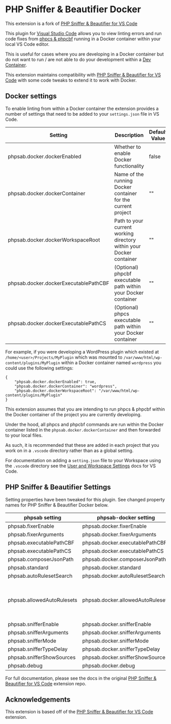 # PHP Sniffer & Beautifier Docker

This extension is a fork of [PHP Sniffer & Beautifier for VS Code](https://github.com/valeryan/vscode-phpsab)

This plugin for [Visual Studio Code](https://code.visualstudio.com/) allows you to view linting errors and run code fixes from [phpcs & phpcbf](http://pear.php.net/package/PHP_CodeSniffer/) running in a Docker container within your local VS Code editor.

This is useful for cases where you are developing in a Docker container but do not want to run / are not able to do your development within a [Dev Container](https://code.visualstudio.com/docs/devcontainers/containers).

This extension maintains compatibility with [PHP Sniffer & Beautifier for VS Code](https://github.com/valeryan/vscode-phpsab) with some code tweaks to extend it to work with Docker.

## Docker settings

To enable linting from within a Docker container the extension provides a number of settings that need to be added to your `settings.json` file in VS Code.  

| Setting | Description | Default Value 
|--|--|--|
| phpsab.docker.dockerEnabled | Whether to enable Docker functionality  | false
|phpsab.docker.dockerContainer| Name of the running Docker container for the current project | ""
|phpsab.docker.dockerWorkspaceRoot| Path to your current working directory within your Docker container | ""
|phpsab.docker.dockerExecutablePathCBF| (Optional) phpcbf executable path within your Docker container | ""
|phpsab.docker.dockerExecutablePathCS| (Optional) phpcs executable path within your Docker container | ""

For example, if you were developing a WordPress plugin which existed at `/home/<user>/Projects/MyPlugin` which was mounted to `/var/www/html/wp-content/plugins/MyPlugin` within a Docker container named `wordpress`
you could use the following settings:
```
{
	"phpsab.docker.dockerEnabled": true,
	"phpsab.docker.dockerContainer": "wordpress",
	"phpsab.docker.dockerWorkspaceRoot": "/var/www/html/wp-content/plugins/MyPlugin"
}
```

This extension assumes that you are intending to run phpcs & phpcbf within the Docker container of the project you are currently developing. 

Under the hood, all phpcs and phpcbf commands are run within the Docker container listed in the `phpsab.docker.dockerContainer` and then forwarded to your local files.

As such, it is recommended that these are added in each project that you work on in a `.vscode` directory rather than as a global setting.

For documentation on adding a `setting.json` file to your Workspace using the `.vscode` directory see the [User and Workspace Settings](https://code.visualstudio.com/docs/getstarted/settings#_workspace-settingsjson-location) docs for VS Code.

## PHP Sniffer & Beautifier Settings

Setting properties have been tweaked for this plugin. See changed property names for PHP Sniffer & Beautifier Docker below.

| phpsab setting | phpsab-docker setting | Default value |
|--|--|--
| phpsab.fixerEnable  |phpsab.docker.fixerEnable |  true
| phpsab.fixerArguments | phpsab.docker.fixerArguments | []
| phpsab.executablePathCBF | phpsab.docker.executablePathCBF | null
| phpsab.executablePathCS | phpsab.docker.executablePathCS | null
| phpsab.composerJsonPath | phpsab.docker.composerJsonPath | composer.json
| phpsab.standard | phpsab.docker.standard | null
| phpsab.autoRulesetSearch | phpsab.docker.autoRulesetSearch | true
|phpsab.allowedAutoRulesets | phpsab.docker.allowedAutoRulesets | [ ".phpcs.xml", ".phpcs.xml.dist", "phpcs.xml", "phpcs.xml.dist", "phpcs.ruleset.xml", "ruleset.xml" ]
| phpsab.snifferEnable | phpsab.docker.snifferEnable | true
|phpsab.snifferArguments | phpsab.docker.snifferArguments | []
|phpsab.snifferMode|phpsab.docker.snifferMode|onSave
|phpsab.snifferTypeDelay|phpsab.docker.snifferTypeDelay|250
|phpsab.snifferShowSources|phpsab.docker.snifferShowSources|false
|phpsab.debug|phpsab.docker.debug|false


For full documentation, please see the docs in the original  [PHP Sniffer & Beautifier for VS Code](https://github.com/valeryan/vscode-phpsab) extension repo.

## Acknowledgements

  

This extension is based off of the  [PHP Sniffer & Beautifier for VS Code](https://github.com/valeryan/vscode-phpsab) extension.